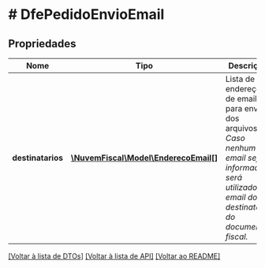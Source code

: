 # # DfePedidoEnvioEmail

## Propriedades

Nome | Tipo | Descrição | Comentários
------------ | ------------- | ------------- | -------------
**destinatarios** | [**\NuvemFiscal\Model\EnderecoEmail[]**](EnderecoEmail.md) | Lista de endereços de email para envio dos arquivos.    *Caso nenhum email seja informado, será utilizado o email do destinatário do documento fiscal.* | [optional]

[[Voltar à lista de DTOs]](../../README.md#models) [[Voltar à lista de API]](../../README.md#endpoints) [[Voltar ao README]](../../README.md)
